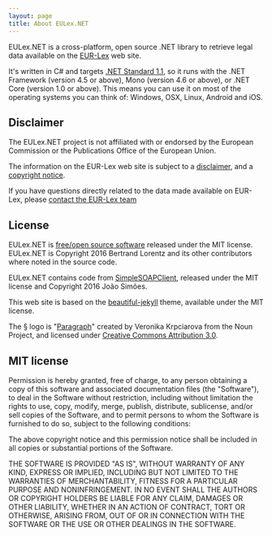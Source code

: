 ```yaml
---
layout: page
title: About EULex.NET
---
```


EULex.NET is a cross-platform, open source .NET library to retrieve legal data available on the [EUR-Lex](https://eur-lex.europa.eu) web site.

It's written in C# and targets [.NET Standard 1.1](https://docs.microsoft.com/en-us/dotnet/standard/net-standard), so it runs with the .NET Framework (version 4.5 or above), Mono (version 4.6 or above), or .NET Core (version 1.0 or above). This means you can use it on most of the operating systems you can think of: Windows, OSX, Linux, Android and iOS.

## Disclaimer

The EULex.NET project is not affiliated with or endorsed by the European Commission or the Publications Office of the European Union.

The information on the EUR-Lex web site is subject to a [disclaimer](https://eur-lex.europa.eu/content/legal-notice/legal-notice.html),
and a [copyright notice](https://eur-lex.europa.eu/content/legal-notice/legal-notice.html#droits).

If you have questions directly related to the data made available on EUR-Lex, please
[contact the EUR-Lex team](https://eur-lex.europa.eu/contact.html)

## License

EULex.NET is [free/open source software](https://www.gnu.org/philosophy/free-sw.html) released under the MIT license.
EULex.NET is Copyright 2016 Bertrand Lorentz and its other contributors where noted in the source code.

EULex.NET contains code from [SimpleSOAPClient](https://github.com/gravity00/SimpleSOAPClient),
released under the MIT license and Copyright 2016 João Simões.

This web site is based on the [beautiful-jekyll](https://deanattali.com/beautiful-jekyll/) theme,
available under the MIT license.

The § logo is "[Paragraph](https://thenounproject.com/term/paragraph/379690/)" created by Veronika Krpciarova from the Noun Project, and licensed under [Creative Commons Attribution 3.0](https://creativecommons.org/licenses/by/3.0/us/).

## MIT license

Permission is hereby granted, free of charge, to any person obtaining a copy
of this software and associated documentation files (the "Software"), to deal
in the Software without restriction, including without limitation the rights
to use, copy, modify, merge, publish, distribute, sublicense, and/or sell
copies of the Software, and to permit persons to whom the Software is
furnished to do so, subject to the following conditions:

The above copyright notice and this permission notice shall be included in all
copies or substantial portions of the Software.

THE SOFTWARE IS PROVIDED "AS IS", WITHOUT WARRANTY OF ANY KIND, EXPRESS OR
IMPLIED, INCLUDING BUT NOT LIMITED TO THE WARRANTIES OF MERCHANTABILITY,
FITNESS FOR A PARTICULAR PURPOSE AND NONINFRINGEMENT. IN NO EVENT SHALL THE
AUTHORS OR COPYRIGHT HOLDERS BE LIABLE FOR ANY CLAIM, DAMAGES OR OTHER
LIABILITY, WHETHER IN AN ACTION OF CONTRACT, TORT OR OTHERWISE, ARISING FROM,
OUT OF OR IN CONNECTION WITH THE SOFTWARE OR THE USE OR OTHER DEALINGS IN THE
SOFTWARE.
